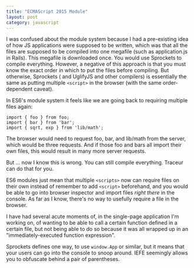 ```yaml
---
title: "ECMAScript 2015 Module"
layout: post
category: javascript
---
```


I was confused about the module system because I had a pre-existing idea of how
JS applications were supposed to be written, which was that all the files are
supposed to be compiled into one megafile (such as application.js in Rails).
This megafile is downloaded once. You would use Sprockets to compile
everything. However, a negative of this approach is that you must know the
exact order in which to put the files before compiling. But otherwise,
Sprockets ( and UglifyJS and other compilers) is essentially the same as
putting multiple `<script>` in the browser (with the same order-dependent
caveat).

In ES6's module system it feels like we are going back to requiring
multiple files again:

    import { foo } from foo;
    import { bar } from 'bar';
    import { sqrt, exp } from 'lib/math';

The browser would need to request foo, bar, and lib/math from the server,
which would be three requests. And if those foo and bars all import their own
files, this would result in many more server requests.

But ... now I know this is wrong. You can still compile everything. Traceur can
do that for you.

ES6 modules just mean that multiple `<scripts>` now can require files on their
own instead of remember to add `<script>` beforehand, and you would be able to go
into browser inspector and import files _right there_ in the console. As far as I
know, there's no way to usefully require a file in the browser.

I have had several acute moments of, in the single-page application I'm working
on, of wanting to be able to call a certain function defined in a certain file,
but not being able to do so because it was all wrapped up in an
"immediately-executed function expression".

Sprockets defines one way, to use `window.App` or similar, but it means that your
users can go into the console to snoop around. IEFE seemingly allows you to
obfuscate behind a pair of parentheses.
